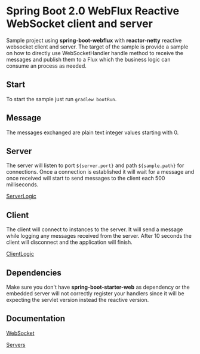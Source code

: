 # Spring Boot 2.0 WebFlux Reactive WebSocket client and server

Sample project using **spring-boot-webflux** with **reactor-netty** reactive websocket client and server. The target of the sample is provide a sample on how to directly use WebSocketHandler handle method to receive the messages and publish them to a Flux which the business logic can consume an process as needed. 

## Start

To start the sample just run `gradlew bootRun`.

## Message

The messages exchanged are plain text integer values starting with 0.

## Server

The server will listen to port `${server.port}` and path `${sample.path}` for connections. Once a connection is established it will wait for a message and once received will start to send messages to the client each 500 milliseconds.

[ServerLogic](src/main/java/sample/webflux/websocket/netty/logic/ServerLogic.java)

## Client

The client will connect to instances to the server. It will send a message while logging any messages received from the server. After 10 seconds the client will disconnect and the application will finish.

[ClientLogic](src/main/java/sample/webflux/websocket/netty/logic/ClientLogic.java)

## Dependencies

Make sure you don't have **spring-boot-starter-web** as dependency or the embedded server will not correctly register your handlers since it will be expecting the servlet version instead the reactive version.

## Documentation

[WebSocket](https://docs.spring.io/spring/docs/current/spring-framework-reference/web-reactive.html#webflux-websocket)

[Servers](https://docs.spring.io/spring/docs/current/spring-framework-reference/web-reactive.html#webflux-httphandler)